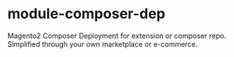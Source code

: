# module-composer-dep
Magento2 Composer Deployment for extension or composer repo. Simplified through your own marketplace or e-commerce.
